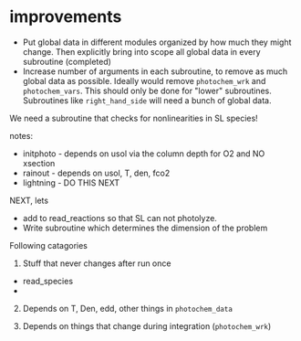 

# improvements

- Put global data in different modules organized by how much they might change. Then explicitly bring into scope all global data in every subroutine (completed)
- Increase number of arguments in each subroutine, to remove as much global data as possible. Ideally would remove `photochem_wrk` and `photochem_vars`. This should only be done for "lower" subroutines. Subroutines like `right_hand_side` will need a bunch of global data.


We need a subroutine that checks for nonlinearities in SL species!



notes:
- initphoto - depends on usol via the column depth for O2 and NO xsection
- rainout - depends on usol, T, den, fco2
- lightning - DO THIS NEXT


NEXT, lets 
- add to read_reactions so that SL can not photolyze.
- Write subroutine which determines the dimension of the problem

Following catagories

1. Stuff that never changes after run once
  - read_species
  -

2. Depends on T, Den, edd, other things in `photochem_data`

3. Depends on things that change during integration (`photochem_wrk`)
